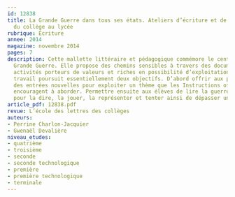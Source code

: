 ```yaml
---
id: 12838
title: La Grande Guerre dans tous ses états. Ateliers d’écriture et de pratique artistique
  du collège au lycée
rubrique: Écriture
annee: 2014
magazine: novembre 2014
pages: 7
description: Cette mallette littéraire et pédagogique commémore le centenaire de la
  Grande Guerre. Elle propose des chemins sensibles à travers des documents et des
  activités porteurs de valeurs et riches en possibilité d’exploitations pédagogiques.  Ce
  travail poursuit essentiellement deux objectifs. D’abord offrir aux professeurs
  des entrées nouvelles pour exploiter un thème que les Instructions officielles nous
  encouragent à aborder. Permettre ensuite aux élèves de lire la guerre autrement
  pour la dire, la jouer, la représenter et tenter ainsi de dépasser un lourd héritage...
article_pdf: 12838.pdf
revue: L’école des lettres des collèges
auteurs:
- Perrine Charlon-Jacquier
- Gwenaël Devalière
niveau_etudes:
- quatrième
- troisième
- seconde
- seconde technologique
- première
- première technologique
- terminale
---
```

